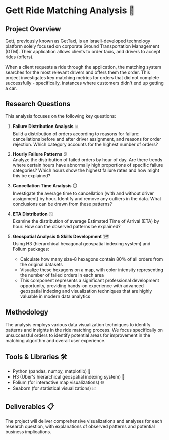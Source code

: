 # Gett Ride Matching Analysis 🚖

## Project Overview

Gett, previously known as GetTaxi, is an Israeli-developed technology platform solely focused on corporate Ground Transportation Management (GTM). Their application allows clients to order taxis, and drivers to accept rides (offers).

When a client requests a ride through the application, the matching system searches for the most relevant drivers and offers them the order. This project investigates key matching metrics for orders that did not complete successfully - specifically, instances where customers didn't end up getting a car.

## Research Questions

This analysis focuses on the following key questions:

1. **Failure Distribution Analysis** 📊  
   Build a distribution of orders according to reasons for failure: cancellations before and after driver assignment, and reasons for order rejection. Which category accounts for the highest number of orders?

2. **Hourly Failure Patterns** ⏰  
   Analyze the distribution of failed orders by hour of day. Are there trends where certain hours have abnormally high proportions of specific failure categories? Which hours show the highest failure rates and how might this be explained?

3. **Cancellation Time Analysis** ⏱️  
   Investigate the average time to cancellation (with and without driver assignment) by hour. Identify and remove any outliers in the data. What conclusions can be drawn from these patterns?

4. **ETA Distribution** 🕒  
   Examine the distribution of average Estimated Time of Arrival (ETA) by hour. How can the observed patterns be explained?

5. **Geospatial Analysis & Skills Development** 🗺️  
   Using H3 (hierarchical hexagonal geospatial indexing system) and Folium packages:
   - Calculate how many size-8 hexagons contain 80% of all orders from the original datasets
   - Visualize these hexagons on a map, with color intensity representing the number of failed orders in each area
   - This component represents a significant professional development opportunity, providing hands-on experience with advanced geospatial indexing and visualization techniques that are highly valuable in modern data analytics

## Methodology

The analysis employs various data visualization techniques to identify patterns and insights in the ride matching process. We focus specifically on unsuccessful orders to identify potential areas for improvement in the matching algorithm and overall user experience.

## Tools & Libraries 🛠️

- Python (pandas, numpy, matplotlib) 🐍
- H3 (Uber's hierarchical geospatial indexing system) 🔷
- Folium (for interactive map visualizations) 🌐
- Seaborn (for statistical visualizations) 📈

## Deliverables 📋

The project will deliver comprehensive visualizations and analyses for each research question, with explanations of observed patterns and potential business implications.

